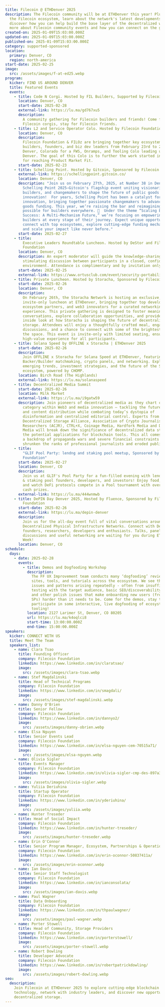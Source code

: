 ```yaml
---
title: Filecoin @ ETHDenver 2025
description: The Filecoin community will be at ETHDenver this year! Plug in with
  the Filecoin ecosystem, learn about the network's latest developments, and
  discover how you can help build the base layer of the decentralized web. Learn
  more about Filecoin community events and how you can connect on the ground.
created-on: 2025-01-09T15:03:00.000Z
updated-on: 2025-01-09T15:03:00.000Z
published-on: 2025-01-09T15:03:00.000Z
category: supported-sponsored
location:
  primary: Denver, CO
  region: north-america
start-date: 2025-02-25
image:
  src: /assets/images/f-at-ed25.webp
program:
  kicker: FIND US AROUND DENVER
  title: Featured Events
  events:
    - title: Code N Corgi. Hosted by FIL Builders, Supported by Filecoin Foundation
      location: Denver, CO
      start-date: 2025-02-28
      external-link: https://lu.ma/gd767xu5
      description:
        ​A community gathering for Filecoin builders and friends! Come for
        Filecoin corgis, stay for Filecoin friends.
    - title: L2 and Service Operator Colo. Hosted by Filecoin Foundation & FILOz
      location: Denver, CO
      description:
        Filecoin Foundation & FILOz are bringing together key ecosystem
        builders, founders, and biz dev leaders from February 23rd to 27th in
        Denver, Colorado for a FWS, Onramps, and Tooling Colo leading up to ETH
        Denver. The goal of this Colo is to further the work started in Bangkok
        for reaching Product Market Fit.
      start-date: 2025-02-23
    - title: Schelling Point. Hosted by Gitcoin, Sponsored by Filecoin Foundation
      external-link: https://schellingpoint.gitcoin.co/
      location: Denver, CO
      description: "Join us on February 27th, 2025, at Number 38 in Denver for
        Schelling Point 2025—Gitcoin's flagship event uniting visionaries,
        builders, and changemakers to shape the future of public goods and
        innovation!  For years, Schelling Point has been a catalyst for
        innovation, bringing together passionate changemakers to advance public
        goods funding. This year, we’re raising the bar and reimagining what’s
        possible for builders everywhere. 🚀  Under the theme “Scaling Builder
        Success: A Multi-Mechanism Future,” we’re focusing on empowering
        builders at every stage of their journey. Expect unique opportunities to
        connect with top ecosystems, explore cutting-edge funding mechanisms,
        and scale your impact like never before."
      start-date: 2025-02-27
    - title:
        Executive Leaders Roundtable Luncheon. Hosted by DeStor and Filecoin
        Foundation
      location: Denver, CO
      description: An expert moderator will guide the knowledge-sharing event,
        stimulating discussion between participants in a closed, confidential
        environment. Attendance is complimentary and by invitation only.
      start-date: 2025-02-25
      external-link: https://www.ortusclub.com/event/security-portability-and-ai-driven-innovation/
    - title: Private Luncheon. Hosted by Storacha, Sponsored by Filecoin Foundation
      start-date: 2025-02-26
      location: Denver, CO
      description:
        On February 26th, the Storacha Network is hosting an exclusive,
        invite-only luncheon at ETHDenver, bringing together top developers,
        ecosystem partners, and web3 innovators for a curated networking
        experience. This private gathering is designed to foster meaningful
        conversations, explore collaboration opportunities, and provide an
        inside look at how Storacha is shaping the future of decentralized
        storage. Attendees will enjoy a thoughtfully crafted meal, engaging
        discussions, and a chance to connect with some of the brightest minds in
        the space. This event is invite-only with limited seating, ensuring a
        high-value experience for all participants.
    - title: Solana Speed by OFFLINE x Storacha | ETHDenver 2025
      start-date: 2025-02-26
      description:
        Join OFFLINE x Storacha for Solana Speed at ETHDenver, featuring
        Backer/Builder matchmaking, crypto panels, and networking. Explore
        emerging trends, investment strategies, and the future of the Solana
        ecosystem, powered by CHOMP.
      location: Birch Road (The Highlands)
      external-link: https://lu.ma/solanaspeed
    - title: Decentralized Media Summit
      start-date: 2025-02-26
      location: Milk Market
      external-link: https://lu.ma/i9gatw59
      description: ​Join pioneers of decentralized media as they chart out a new
        category within Web3 and media innovation – tackling the future of news
        and content distribution while combating today’s dystopia of
        disinformation and centralized editorial control. Experts from the
        Decentralized Storage Alliance, Association of Crypto Journalists and
        Researchers (ACJR), CTRL+X, Coinage Media, Hardfork Media and Distro
        Media will break down the significance of decentralized data storage and
        the potential applications for blockchain tools. This all comes against
        a backdrop of propaganda wars and severe financial constraints that have
        shrunken the ranks of professional journalists and eroded public trust.
    - title:
        "GLIF Pool Party: lendng and staking pool meetup, Sponsored by Filecoin
        Foundation"
      start-date: 2025-02-27
      location: Denver, CO
      description:
        Join us at GLIF's Pool Party for a fun-filled evening with lending
        & staking pool founders, developers, and investors! Enjoy food, drinks,
        and watch DeFi protocols compete in a Pool tournament with over $1k in
        cash prizes.
      external-link: https://lu.ma/444wnmwb
    - title: DePIN Day Denver 2025, Hosted by Fluence, Sponsored by Filecoin
        Foundation
      start-date: 2025-02-26
      external-link: https://lu.ma/depin-denver
      description:
        ​​​Join us for the all-day event full of vital conversations around
        Decentralized Physical Infrastructure Networks. Connect with DePIN
        founders, researchers, developers and enthusiasts. Talks, panel
        discussions and useful networking are waiting for you during ETHDenver
        Week!​
      location: Denver, CO
schedule:
  days:
    - date: 2025-02-28
      events:
        - title: Demos and Dogfooding Workshop
          description:
            The FF UX Improvement team conducts many ‘dogfooding’ reviews of
            sites, tools, and tutorials across the ecosystem. We see the same
            issues and patterns arising repeatedly - often from insufficient
            testing with the target audience, basic SEO/discoverability errors,
            and other polish issues that make onboarding new users (from devs to
            SPs) harder than it needs to be. Come for the demos, stay to
            participate in some interactive, live dogfooding of ecosystem
            tooling!
          location: 2127 Larimer St, Denver, CO 80205
          url: https://lu.ma/k4oqlci8
          start-time: 13:00:00.000Z
          end-time: 15:00:00.000Z
speakers:
  kicker: CONNECT WITH US
  title: Meet The Team
  speakers_list:
    - name: Clara Tsao
      title: Founding Officer
      company: Filecoin Foundation
      linkedin: https://www.linkedin.com/in/claratsao/
      image:
        src: /assets/images/clara-tsao.webp
    - name: Stef Magdalinski
      title: Head of Technical Programs
      company: Filecoin Foundation
      linkedin: https://www.linkedin.com/in/smagdali/
      image:
        src: /assets/images/stef-magdalinski.webp
    - name: Danny O'Brien
      title: Senior Fellow
      company: Filecoin Foundation
      linkedin: https://www.linkedin.com/in/dannyo2/
      image:
        src: /assets/images/danny-obrien.webp
    - name: Elsa Nguyen
      title: Senior Events Lead
      company: Filecoin Foundation
      linkedin: https://www.linkedin.com/in/elsa-nguyen-cem-70515a71/
      image:
        src: /assets/images/elsa-nguyen.webp
    - name: Olivia Sigler
      title: Events Manager
      company: Filecoin Foundation
      linkedin: https://www.linkedin.com/in/olivia-sigler-cmp-des-897a30190/
      image:
        src: /assets/images/olivia-sigler.webp
    - name: Yuliia Deriuhina
      title: Startup Operator
      company: Filecoin Foundation
      linkedin: https://www.linkedin.com/in/yderiuhina/
      image:
        src: /assets/images/yuliia.webp
    - name: Hunter Treseder
      title: Head of Social Impact
      company: Filecoin Foundation
      linkedin: https://www.linkedin.com/in/hunter-treseder/
      image:
        src: /assets/images/hunter-treseder.webp
    - name: Erin O'Connor
      title: Senior Program Manager, Ecosystem, Partnerships & Operations
      company: Filecoin Foundation
      linkedin: https://www.linkedin.com/in/erin-oconnor-50837411a/
      image:
        src: /assets/images/erin-oconnor.webp
    - name: Ian Davis
      title: Senior Staff Technologist
      company: Filecoin Foundation
      linkedin: https://www.linkedin.com/in/ianconsolata/
      image:
        src: /assets/images/ian-davis.webp
    - name: Paul Wagner
      title: Data Onboarding
      company: Filecoin Foundation
      linkedin: https://www.linkedin.com/in/thpaulwagner/
      image:
        src: /assets/images/paul-wagner.webp
    - name: Porter Stowell
      title: Head of Community, Storage Providers
      company: Filecoin Foundation
      linkedin: https://www.linkedin.com/in/porterstowell/
      image:
        src: /assets/images/porter-stowell.webp
    - name: Robert Dowling
      title: Developer Advocate
      company: Filecoin Foundation
      linkedin: https://www.linkedin.com/in/robertpatrickdowling/
      image:
        src: /assets/images/robert-dowling.webp
seo:
  description:
    Join Filecoin at ETHDenver 2025 to explore cutting-edge blockchain
    technology, network with industry leaders, and discover new opportunities in
    decentralized storage.
---
```

